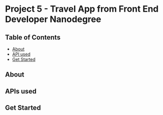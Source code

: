 # Project 5 - Travel App from Front End Developer Nanodegree

## Table of Contents
* [About](#about)
* [API used](#apis-used)
* [Get Started](#get-started)

## About

## APIs used

## Get Started
